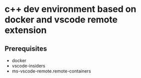 # c++ dev environment based on docker and vscode remote extension

## Prerequisites

* docker
* vscode-insiders
* ms-vscode-remote.remote-containers
